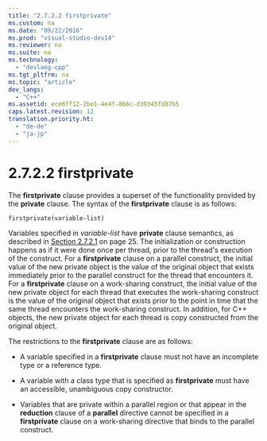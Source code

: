 ```yaml
---
title: "2.7.2.2 firstprivate"
ms.custom: na
ms.date: "09/22/2016"
ms.prod: "visual-studio-dev14"
ms.reviewer: na
ms.suite: na
ms.technology: 
  - "devlang-cpp"
ms.tgt_pltfrm: na
ms.topic: "article"
dev_langs: 
  - "C++"
ms.assetid: ece6ff12-2be1-4e4f-866c-d39345fd87b5
caps.latest.revision: 12
translation.priority.ht: 
  - "de-de"
  - "ja-jp"
---
```

# 2.7.2.2 firstprivate
The **firstprivate** clause provides a superset of the functionality provided by the **private** clause. The syntax of the **firstprivate** clause is as follows:  
  
```  
firstprivate(variable-list)  
```  
  
 Variables specified in *variable-list* have **private** clause semantics, as described in [Section 2.7.2.1](../VS_csharp/2.7.2.1-private.md) on page 25. The initialization or construction happens as if it were done once per thread, prior to the thread's execution of the construct. For a **firstprivate** clause on a parallel construct, the initial value of the new private object is the value of the original object that exists immediately prior to the parallel construct for the thread that encounters it. For a **firstprivate** clause on a work-sharing construct, the initial value of the new private object for each thread that executes the work-sharing construct is the value of the original object that exists prior to the point in time that the same thread encounters the work-sharing construct. In addition, for C++ objects, the new private object for each thread is copy constructed from the original object.  
  
 The restrictions to the **firstprivate** clause are as follows:  
  
-   A variable specified in a **firstprivate** clause must not have an incomplete type or a reference type.  
  
-   A variable with a class type that is specified as **firstprivate** must have an accessible, unambiguous copy constructor.  
  
-   Variables that are private within a parallel region or that appear in the **reduction** clause of a **parallel** directive cannot be specified in a **firstprivate** clause on a work-sharing directive that binds to the parallel construct.
